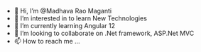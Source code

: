 - 👋 Hi, I’m @Madhava Rao Maganti
- 👀 I’m interested in to learn New Technologies
- 🌱 I’m currently learning Angular 12
- 💞️ I’m looking to collaborate on .Net framework, ASP.Net MVC
- 📫 How to reach me ...

<!---
madhava-projects/madhava-projects is a ✨ special ✨ repository because its `README.md` (this file) appears on your GitHub profile.
You can click the Preview link to take a look at your changes.
--->
